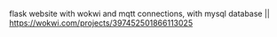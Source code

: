 flask website with wokwi and mqtt connections, with mysql database || https://wokwi.com/projects/397452501866113025
